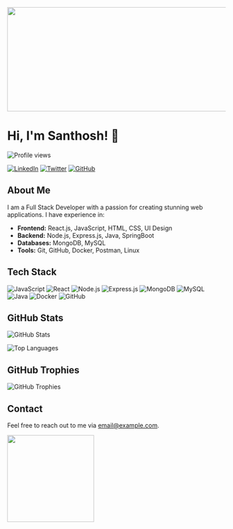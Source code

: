 <!-- Header with a GIF -->
<img src="https://i.pinimg.com/736x/52/70/16/527016e4e3dfdd806da99161e91f1d50.jpg" width="1000" height="240">

<!-- Title -->
# Hi, I'm Santhosh! 👋

<!-- Profile Views -->
<img src="https://komarev.com/ghpvc/?username=santhosh436&style=flat-square&color=blue" alt="Profile views">

<!-- Social Media Icons -->
[![LinkedIn](https://img.icons8.com/color/48/000000/linkedin-circled.png)](https://linkedin.com/in/your-linkedin-profile)
[![Twitter](https://img.icons8.com/color/48/000000/twitter-circled.png)](https://twitter.com/your-twitter-handle)
[![GitHub](https://img.icons8.com/color/48/000000/github.png)](https://github.com/santhosh436)

<!-- About Me Section -->
## About Me

I am a Full Stack Developer with a passion for creating stunning web applications. I have experience in:

- **Frontend:** React.js, JavaScript, HTML, CSS, UI Design
- **Backend:** Node.js, Express.js, Java, SpringBoot
- **Databases:** MongoDB, MySQL
- **Tools:** Git, GitHub, Docker, Postman, Linux

<!-- Tech Stack Icons -->
## Tech Stack

![JavaScript](https://img.icons8.com/color/48/000000/javascript.png)
![React](https://img.icons8.com/color/48/000000/react-native.png)
![Node.js](https://img.icons8.com/color/48/000000/nodejs.png)
![Express.js](https://img.icons8.com/color/48/000000/express.png)
![MongoDB](https://img.icons8.com/color/48/000000/mongodb.png)
![MySQL](https://img.icons8.com/color/48/000000/mysql.png)
![Java](https://img.icons8.com/color/48/000000/java-coffee-cup-logo.png)
![Docker](https://img.icons8.com/color/48/000000/docker.png)
![GitHub](https://img.icons8.com/color/48/000000/github.png)

<!-- GitHub Stats -->
## GitHub Stats

![GitHub Stats](https://github-readme-stats.vercel.app/api?username=santhosh436&show_icons=true&theme=radical)

<!-- Top Languages -->
![Top Languages](https://github-readme-stats.vercel.app/api/top-langs/?username=santhosh436&layout=compact&theme=radical)

<!-- GitHub Trophies -->
## GitHub Trophies

![GitHub Trophies](https://github-profile-trophy.vercel.app/?username=santhosh436&theme=onedark)

<!-- Contact -->
## Contact

Feel free to reach out to me via [email@example.com](mailto:email@example.com).

<!-- Footer with a GIF -->
<img src="https://media.giphy.com/media/3o7aD2saalBwwftBIY/giphy.gif" width="200">
